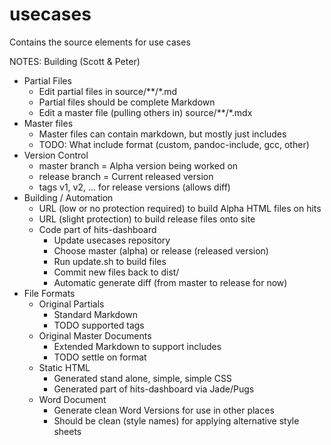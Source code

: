 # usecases
Contains the source elements for use cases


NOTES: Building (Scott & Peter)

* Partial Files
	* Edit partial files in source/**/*.md
	* Partial files should be complete Markdown
	* Edit a master file (pulling others in) source/**/*.mdx
* Master files
	* Master files can contain markdown, but mostly just includes
	* TODO: What include format (custom, pandoc-include, gcc, other)
* Version Control
	* master branch = Alpha version being worked on
	* release branch = Current released version
	* tags v1, v2, ... for release versions (allows diff)
* Building / Automation
	* URL (low or no protection required) to build Alpha HTML files on hits
	* URL (slight protection) to build release files onto site
	* Code part of hits-dashboard
		* Update usecases repository
		* Choose master (alpha) or release (released version)
		* Run update.sh to build files
		* Commit new files back to dist/
		* Automatic generate diff (from master to release for now)
* File Formats
	* Original Partials
		* Standard Markdown
		* TODO supported tags
	* Original Master Documents
		* Extended Markdown to support includes
		* TODO settle on format
	* Static HTML
		* Generated stand alone, simple, simple CSS
		* Generated part of hits-dashboard via Jade/Pugs
	* Word Document
		* Generate clean Word Versions for use in other places
		* Should be clean (style names) for applying alternative style sheets


